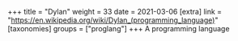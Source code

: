 +++
title = "Dylan"
weight = 33
date = 2021-03-06
[extra]
link = "https://en.wikipedia.org/wiki/Dylan_(programming_language)"
[taxonomies]
groups = ["proglang"]
+++
A programming language

